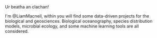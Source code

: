 Ur beatha an clachan!

I'm @LiamMacneil, within you will find some data-driven projects for the biological and geosciences. Biological oceanography, species distribution models, microbial ecology, and some machine learning tools are all considered.  



<!---
LiamMacNeil/LiamMacNeil is a ✨ special ✨ repository because its `README.md` (this file) appears on your GitHub profile.
You can click the Preview link to take a look at your changes.
--->
